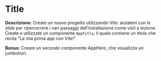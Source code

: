 # Title

**Descrizione:**
Create un nuovo progetto utilizzando Vite: aiutatevi con le slide per ripercorrere i vari passaggi dell’installazione come visti a lezione.
Create e utilizzate un componente `AppTitle`, il quale contiene un titolo che recita “La mia prima app con Vite!”

**Bonus:**
Creare un secondo componente AppHero, che visualizza un jumbotron.
